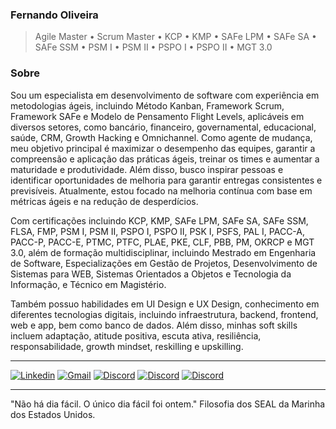 ### Fernando Oliveira

> Agile Master • Scrum Master • KCP • KMP • SAFe LPM • SAFe SA • SAFe SSM • PSM I • PSM II • PSPO I • PSPO II • MGT 3.0

### Sobre

Sou um especialista em desenvolvimento de software com experiência em metodologias ágeis, incluindo Método Kanban, Framework Scrum, Framework SAFe e Modelo de Pensamento Flight Levels, aplicáveis em diversos setores, como bancário, financeiro, governamental, educacional, saúde, CRM, Growth Hacking e Omnichannel. Como agente de mudança, meu objetivo principal é maximizar o desempenho das equipes, garantir a compreensão e aplicação das práticas ágeis, treinar os times e aumentar a maturidade e produtividade. Além disso, busco inspirar pessoas e identificar oportunidades de melhoria para garantir entregas consistentes e previsíveis. Atualmente, estou focado na melhoria contínua com base em métricas ágeis e na redução de desperdícios.

Com certificações incluindo KCP, KMP, SAFe LPM, SAFe SA, SAFe SSM, FLSA, FMP, PSM I, PSM II, PSPO I, PSPO II, PSK I, PSFS, PAL I, PACC-A, PACC-P, PACC-E, PTMC, PTFC, PLAE, PKE, CLF, PBB, PM, OKRCP e MGT 3.0, além de formação multidisciplinar, incluindo Mestrado em Engenharia de Software, Especializações em Gestão de Projetos, Desenvolvimento de Sistemas para WEB, Sistemas Orientados a Objetos e Tecnologia da Informação, e Técnico em Magistério.

Também possuo habilidades em UI Design e UX Design, conhecimento em diferentes tecnologias digitais, incluindo infraestrutura, backend, frontend, web e app, bem como banco de dados. Além disso, minhas soft skills incluem adaptação, atitude positiva, escuta ativa, resiliência, responsabilidade, growth mindset, reskilling e upskilling.


---
[![Linkedin](https://img.shields.io/badge/-LinkedIn-blue?style=for-the-badge&logo=Linkedin&logoColor=white)](https://www.linkedin.com/in/fernandoinfinite/)
[![Gmail](https://img.shields.io/badge/Gmail-D14836?style=for-the-badge&logo=gmail&logoColor=white)](mailto:fernando.infinite@gmail.com)
[![Discord](https://img.shields.io/badge/Discord-7289DA?style=for-the-badge&logo=discord&logoColor=white)](fernandog#5724)
[![Discord](https://img.shields.io/badge/WhatsApp-25D366?style=for-the-badge&logo=whatsapp&logoColor=white)](https://wa.me/5511991754303)
[![Discord](https://img.shields.io/badge/Telegram-2CA5E0?style=for-the-badge&logo=telegram&logoColor=white)](61991745303)

---

"Não há dia fácil. O único dia fácil foi ontem." Filosofia dos SEAL da Marinha dos Estados Unidos.
